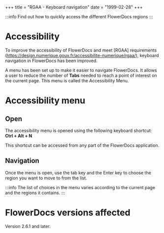 +++ 
title = "RGAA - Keyboard navigation"
date = "1999-02-28" 
+++

:::info 
Find out how to quickly access the different FlowerDocs regions
:::

# Accessibility 
To improve the accessibility of FlowerDocs and meet [RGAA] requirements (https://design.numerique.gouv.fr/accessibilite-numerique/rgaa/), keyboard navigation in FlowerDocs has been improved.

A menu has been set up to make it easier to navigate FlowerDocs. It allows a user to reduce the number of **Tabs** needed to reach a point of interest on the current page.  This menu is called the Accessibility Menu.

# Accessibility menu

## Open
The accessibility menu is opened using the following keyboard shortcut: **Ctrl + Alt + N**

This shortcut can be accessed from any part of the FlowerDocs application.

## Navigation
Once the menu is open, use the tab key and the Enter key to choose the region you want to move to from the list.  

:::info 
The list of choices in the menu varies according to the current page and the regions it contains. 
:::

# FlowerDocs versions affected

Version 2.6.1 and later.